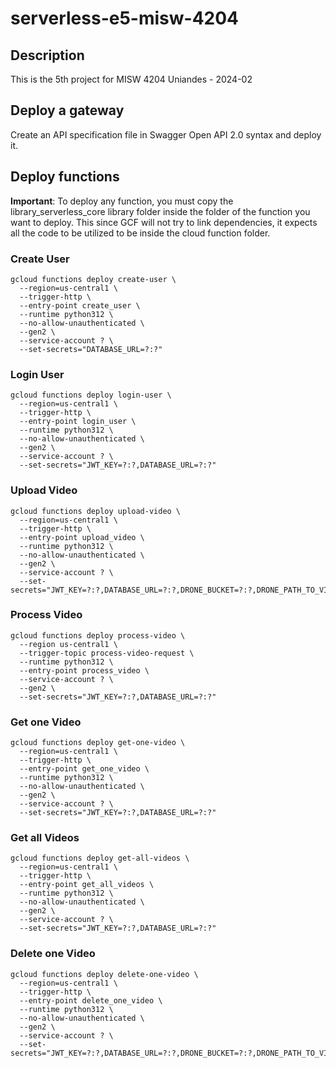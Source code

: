# serverless-e5-misw-4204

## Description
This is the 5th project for MISW 4204 Uniandes - 2024-02

## Deploy a gateway
Create an API specification file in Swagger Open API 2.0 syntax and deploy it.

## Deploy functions

**Important**: To deploy any function, you must copy the library_serverless_core library folder inside the
folder of the function you want to deploy. This since GCF will not try to link dependencies, it expects all the
code to be utilized to be inside the cloud function folder.

### Create User
```shell
gcloud functions deploy create-user \
  --region=us-central1 \
  --trigger-http \
  --entry-point create_user \
  --runtime python312 \
  --no-allow-unauthenticated \
  --gen2 \
  --service-account ? \
  --set-secrets="DATABASE_URL=?:?"
```

### Login User
```shell
gcloud functions deploy login-user \
  --region=us-central1 \
  --trigger-http \
  --entry-point login_user \
  --runtime python312 \
  --no-allow-unauthenticated \
  --gen2 \
  --service-account ? \
  --set-secrets="JWT_KEY=?:?,DATABASE_URL=?:?"
```

### Upload Video
```shell
gcloud functions deploy upload-video \
  --region=us-central1 \
  --trigger-http \
  --entry-point upload_video \
  --runtime python312 \
  --no-allow-unauthenticated \
  --gen2 \
  --service-account ? \
  --set-secrets="JWT_KEY=?:?,DATABASE_URL=?:?,DRONE_BUCKET=?:?,DRONE_PATH_TO_VIDEOS=?:?,PROJECT_ID=?:?,VIDEO_PROCESS_TOPIC_ID=?:?"
```

### Process Video
```shell
gcloud functions deploy process-video \
  --region us-central1 \
  --trigger-topic process-video-request \
  --runtime python312 \
  --entry-point process_video \
  --service-account ? \
  --gen2 \
  --set-secrets="JWT_KEY=?:?,DATABASE_URL=?:?"
```

### Get one Video
```shell
gcloud functions deploy get-one-video \
  --region=us-central1 \
  --trigger-http \
  --entry-point get_one_video \
  --runtime python312 \
  --no-allow-unauthenticated \
  --gen2 \
  --service-account ? \
  --set-secrets="JWT_KEY=?:?,DATABASE_URL=?:?"
```

### Get all Videos
```shell
gcloud functions deploy get-all-videos \
  --region=us-central1 \
  --trigger-http \
  --entry-point get_all_videos \
  --runtime python312 \
  --no-allow-unauthenticated \
  --gen2 \
  --service-account ? \
  --set-secrets="JWT_KEY=?:?,DATABASE_URL=?:?"
```

### Delete one Video
```shell
gcloud functions deploy delete-one-video \
  --region=us-central1 \
  --trigger-http \
  --entry-point delete_one_video \
  --runtime python312 \
  --no-allow-unauthenticated \
  --gen2 \
  --service-account ? \
  --set-secrets="JWT_KEY=?:?,DATABASE_URL=?:?,DRONE_BUCKET=?:?,DRONE_PATH_TO_VIDEOS=?:?"
```
